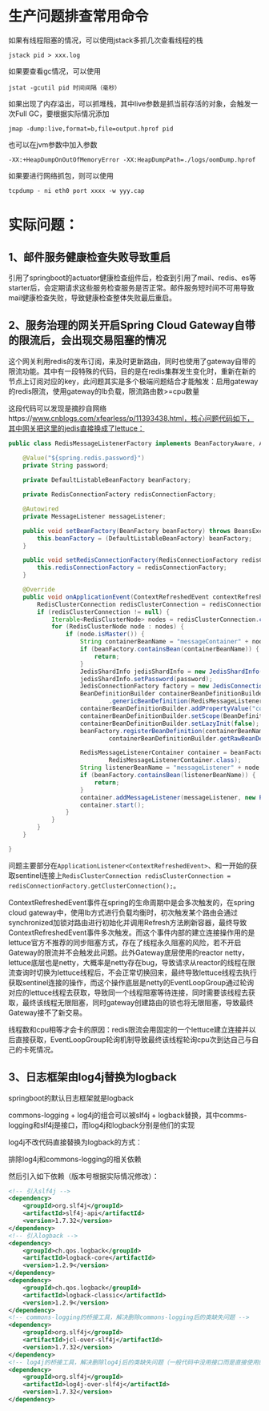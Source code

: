 # 生产问题排查常用命令

如果有线程阻塞的情况，可以使用jstack多抓几次查看线程的栈

```shell
jstack pid > xxx.log
```



如果要查看gc情况，可以使用

```shell
jstat -gcutil pid 时间间隔（毫秒）
```



如果出现了内存溢出，可以抓堆栈，其中live参数是抓当前存活的对象，会触发一次Full GC，要根据实际情况添加

```shell
jmap -dump:live,format=b,file=output.hprof pid
```

也可以在jvm参数中加入参数

```
-XX:+HeapDumpOnOutOfMemoryError -XX:HeapDumpPath=./logs/oomDump.hprof
```



如果要进行网络抓包，则可以使用

```shell
tcpdump - ni eth0 port xxxx -w yyy.cap
```





# 实际问题：

## 1、邮件服务健康检查失败导致重启

引用了springboot的actuator健康检查组件后，检查到引用了mail、redis、es等starter后，会定期请求这些服务检查服务是否正常。邮件服务短时间不可用导致mail健康检查失败，导致健康检查整体失败最后重启。





## 2、服务治理的网关开启Spring Cloud Gateway自带的限流后，会出现交易阻塞的情况

这个网关利用redis的发布订阅，来及时更新路由，同时也使用了gateway自带的限流功能。其中有一段特殊的代码，目的是在redis集群发生变化时，重新在新的节点上订阅对应的key，此问题其实是多个极端问题结合才能触发：启用gateway的redis限流，使用gateway的lb负载，限流路由数>=cpu数量

这段代码可以发现是摘抄自网络https://www.cnblogs.com/xfearless/p/11393438.html，核心问题代码如下，其中网关把这里的jedis直接换成了lettuce：

```java
public class RedisMessageListenerFactory implements BeanFactoryAware, ApplicationListener<ContextRefreshedEvent> {

    @Value("${spring.redis.password}")
    private String password;
    
    private DefaultListableBeanFactory beanFactory;

    private RedisConnectionFactory redisConnectionFactory;

    @Autowired
    private MessageListener messageListener;

    public void setBeanFactory(BeanFactory beanFactory) throws BeansException {
        this.beanFactory = (DefaultListableBeanFactory) beanFactory;
    }

    public void setRedisConnectionFactory(RedisConnectionFactory redisConnectionFactory) {
        this.redisConnectionFactory = redisConnectionFactory;
    }

    @Override
    public void onApplicationEvent(ContextRefreshedEvent contextRefreshedEvent) {
        RedisClusterConnection redisClusterConnection = redisConnectionFactory.getClusterConnection();
        if (redisClusterConnection != null) {
            Iterable<RedisClusterNode> nodes = redisClusterConnection.clusterGetNodes();
            for (RedisClusterNode node : nodes) {
                if (node.isMaster()) {
                    String containerBeanName = "messageContainer" + node.hashCode();
                    if (beanFactory.containsBean(containerBeanName)) {
                        return;
                    }
                    JedisShardInfo jedisShardInfo = new JedisShardInfo(node.getHost(), node.getPort());
                    jedisShardInfo.setPassword(password);
                    JedisConnectionFactory factory = new JedisConnectionFactory(jedisShardInfo);
                    BeanDefinitionBuilder containerBeanDefinitionBuilder = BeanDefinitionBuilder
                            .genericBeanDefinition(RedisMessageListenerContainer.class);
                    containerBeanDefinitionBuilder.addPropertyValue("connectionFactory", factory);
                    containerBeanDefinitionBuilder.setScope(BeanDefinition.SCOPE_SINGLETON);
                    containerBeanDefinitionBuilder.setLazyInit(false);
                    beanFactory.registerBeanDefinition(containerBeanName,
                            containerBeanDefinitionBuilder.getRawBeanDefinition());

                    RedisMessageListenerContainer container = beanFactory.getBean(containerBeanName,
                            RedisMessageListenerContainer.class);
                    String listenerBeanName = "messageListener" + node.hashCode();
                    if (beanFactory.containsBean(listenerBeanName)) {
                        return;
                    }
                    container.addMessageListener(messageListener, new PatternTopic("__keyevent@0__:expired"));
                    container.start();
                }
            }
        }
    }

}
```

问题主要部分在`ApplicationListener<ContextRefreshedEvent>`、和一开始的获取sentinel连接上`RedisClusterConnection redisClusterConnection = redisConnectionFactory.getClusterConnection();`。

ContextRefreshedEvent事件在spring的生命周期中是会多次触发的，在spring cloud gateway中，使用lb方式进行负载均衡时，初次触发某个路由会通过synchronized加锁对路由进行初始化并调用Refresh方法刷新容器，最终导致ContextRefreshedEvent事件多次触发。而这个事件内部的建立连接操作用的是lettuce官方不推荐的同步阻塞方式，存在了线程永久阻塞的风险，若不开启Gateway的限流并不会触发此问题。此外Gateway底层使用的reactor netty，lettuce底层也是netty，大概率是netty存在bug，导致请求从reactor的线程在限流查询时切换为lettuce线程后，不会正常切换回来，最终导致lettuce线程去执行获取sentinel连接的操作，而这个操作底层是netty的EventLoopGroup通过轮询对应的lettuce线程去获取，导致同一个线程阻塞等待连接，同时需要该线程去获取，最终该线程无限阻塞，同时gateway创建路由的锁也将无限阻塞，导致最终Gateway接不了新交易。

线程数和cpu相等才会卡的原因：redis限流会用固定的一个lettuce建立连接并以后直接获取，EventLoopGroup轮询机制导致最终该线程轮询cpu次到达自己与自己的卡死情况。





## 3、日志框架由log4j替换为logback

springboot的默认日志框架就是logback

commons-logging + log4j的组合可以被slf4j + logback替换，其中comms-logging和slf4j是接口，而log4j和logback分别是他们的实现

log4j不改代码直接替换为logback的方式：

排除log4j和commons-logging的相关依赖

然后引入如下依赖（版本号根据实际情况修改）：

```xml
<!-- 引入slf4j -->
<dependency>
	<groupId>org.slf4j</groupId>
	<artifactId>slf4j-api</artifactId>
	<version>1.7.32</version>
</dependency>
<!-- 引入logback -->
<dependency>
	<groupId>ch.qos.logback</groupId>
	<artifactId>logback-core</artifactId>
	<version>1.2.9</version>
</dependency>
<dependency>
	<groupId>ch.qos.logback</groupId>
	<artifactId>logback-classic</artifactId>
	<version>1.2.9</version>
</dependency>
<!-- commons-logging的桥接工具，解决删除commons-logging后的类缺失问题 -->
<dependency>
	<groupId>org.slf4j</groupId>
	<artifactId>jcl-over-slf4j</artifactId>
	<version>1.7.32</version>
</dependency>
<!-- log4j的桥接工具，解决删除log4j后的类缺失问题（一般代码中没用接口而是直接使用的实现类才需要这个）-->
<dependency>
	<groupId>org.slf4j</groupId>
	<artifactId>log4j-over-slf4j</artifactId>
	<version>1.7.32</version>
</dependency>
```

